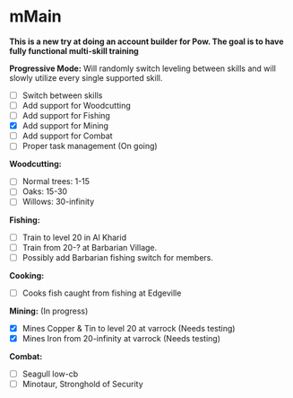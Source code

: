 # mMain
**This is a new try at doing an account builder for Pow. The goal is to have fully functional multi-skill training**

**Progressive Mode:**
Will randomly switch leveling between skills and will slowly utilize every single supported skill.
- [ ] Switch between skills
- [ ] Add support for Woodcutting
- [ ] Add support for Fishing
- [X] Add support for Mining
- [ ] Add support for Combat
- [ ] Proper task management (On going)

**Woodcutting:**
- [ ] Normal trees: 1-15
- [ ] Oaks: 15-30
- [ ] Willows: 30-infinity

**Fishing:**
- [ ] Train to level 20 in Al Kharid
- [ ] Train from 20-? at Barbarian Village.
- [ ] Possibly add Barbarian fishing switch for members.

**Cooking:**
- [ ] Cooks fish caught from fishing at Edgeville

**Mining:** (In progress)
- [x] Mines Copper & Tin to level 20 at varrock (Needs testing)
- [x] Mines Iron from 20-infinity at varrock (Needs testing)

**Combat:**
- [ ] Seagull low-cb
- [ ] Minotaur, Stronghold of Security